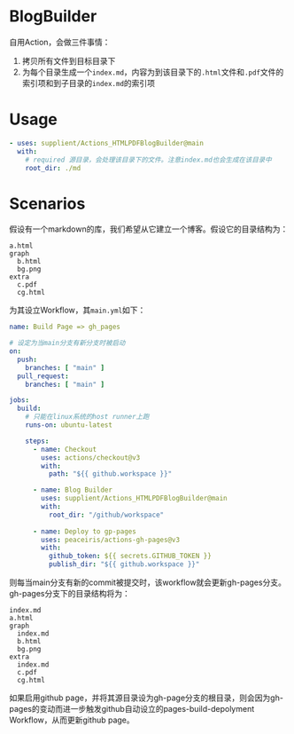 # BlogBuilder

自用Action，会做三件事情：

1. 拷贝所有文件到目标目录下
2. 为每个目录生成一个`index.md`，内容为到该目录下的`.html`文件和`.pdf`文件的索引项和到子目录的`index.md`的索引项


# Usage

``` yaml
- uses: supplient/Actions_HTMLPDFBlogBuilder@main
  with:
    # required 源目录，会处理该目录下的文件。注意index.md也会生成在该目录中
    root_dir: ./md
```

# Scenarios
假设有一个markdown的库，我们希望从它建立一个博客。假设它的目录结构为：

```
a.html
graph
  b.html
  bg.png
extra
  c.pdf
  cg.html
```

为其设立Workflow，其`main.yml`如下：

``` yaml
name: Build Page => gh_pages

# 设定为当main分支有新分支时被启动
on:
  push:
    branches: [ "main" ]
  pull_request:
    branches: [ "main" ]

jobs:
  build:
    # 只能在linux系统的host runner上跑
    runs-on: ubuntu-latest

    steps:
      - name: Checkout
        uses: actions/checkout@v3
        with:
          path: "${{ github.workspace }}"

      - name: Blog Builder
        uses: supplient/Actions_HTMLPDFBlogBuilder@main
        with:
          root_dir: "/github/workspace"
        
      - name: Deploy to gp-pages
        uses: peaceiris/actions-gh-pages@v3
        with:
          github_token: ${{ secrets.GITHUB_TOKEN }}
          publish_dir: "${{ github.workspace }}"
```

则每当main分支有新的commit被提交时，该workflow就会更新gh-pages分支。gh-pages分支下的目录结构将为：

```
index.md
a.html
graph
  index.md
  b.html
  bg.png
extra
  index.md
  c.pdf
  cg.html
```

如果启用github page，并将其源目录设为gh-page分支的根目录，则会因为gh-pages的变动而进一步触发github自动设立的pages-build-depolyment Workflow，从而更新github page。
